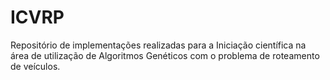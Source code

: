 # ICVRP
Repositório de implementações realizadas para a Iniciação científica na área de utilização de Algoritmos Genéticos com o problema de roteamento de veículos.

